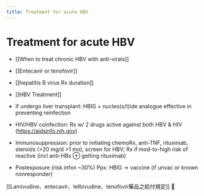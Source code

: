 ```yaml
---
title: Treatment for acute HBV
---
```

# Treatment for acute HBV

* [[When to treat chronic HBV with anti-virals]]
* [[Entecavir or tenofovir]]
* [[hepatitis B virus Rx duration]]
* [[HBV Treatment]]
* If undergo liver transplant: HBIG + nucleo(s/t)ide analogue effective in preventing reinfection

* HIV/HBV coinfection: Rx w/ 2 drugs active against both HBV & HIV (https://aidsinfo.nih.gov)

* Immunosuppression: prior to initiating chemoRx, anti-TNF, rituximab, steroids (>20 mg/d >1 mo), screen for HBV; Rx if mod-to-high risk of reactive (incl anti-HBs ⊕ getting rituximab)

* Postexposure (risk infxn ~30%) Ppx: HBIG → vaccine (if unvac or known nonresponder)
 
[[Lamivudine、entecavir、telbivudine、tenofovir藥品之給付規定]] 󰒖
